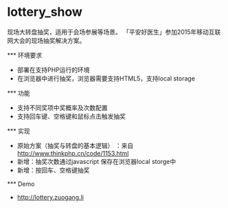 # lottery_show
现场大转盘抽奖，适用于会场参展等场景。
「平安好医生」参加2015年移动互联网大会的现场抽奖解决方案。

*** 环境要求
- 部署在支持PHP运行的环境
- 在浏览器中进行抽奖，浏览器需要支持HTML5，支持local storage

*** 功能
- 支持不同奖项中奖概率及次数配置
- 支持回车键、空格键和鼠标点击触发抽奖


*** 实现
- 原始方案（抽奖与转盘的基本逻辑） ：来自 http://www.thinkphp.cn/code/1153.html 
- 新增：抽奖次数通过javascript 保存在浏览器local storge中
- 新增：按回车、空格键抽奖

*** Demo
- http://lottery.zuogang.li


